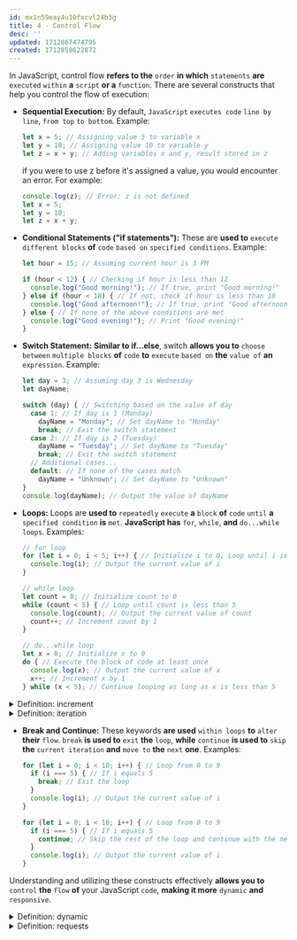 ```yaml
---
id: mx1n59eay4u10fxcvl24b3g
title: 4 - Control Flow
desc: ''
updated: 1712867474795
created: 1712858622872
---
```


In JavaScript, control flow **refers to the** `order` **in which** `statements` **are** `executed` `within` **a** `script` **or a** `function`. There are several constructs that help you control the flow of execution:

- **Sequential Execution:**
  By default, `JavaScript` `executes code` `line by line`, `from top` `to bottom`.
  Example:
  ```javascript
  let x = 5; // Assigning value 5 to variable x
  let y = 10; // Assigning value 10 to variable y
  let z = x + y; // Adding variables x and y, result stored in z
  ```

  if you were to use z before it's assigned a value, you would encounter an error. For example:

  ```javascript
  console.log(z); // Error: z is not defined
  let x = 5;
  let y = 10;
  let z = x + y;
  ```

- **Conditional Statements ("if statements"):**
  These are **used to** `execute` `different blocks` **of** `code` `based on` `specified conditions`.
  Example:
  ```javascript
  let hour = 15; // Assuming current hour is 3 PM

  if (hour < 12) { // Checking if hour is less than 12
    console.log("Good morning!"); // If true, print "Good morning!"
  } else if (hour < 18) { // If not, check if hour is less than 18
    console.log("Good afternoon!"); // If true, print "Good afternoon!"
  } else { // If none of the above conditions are met
    console.log("Good evening!"); // Print "Good evening!"
  }
  ```

- **Switch Statement:**
  **Similar to if...else**, switch **allows you to** `choose` `between` `multiple blocks` **of** `code` **to** `execute` `based on` **the** `value of` **an** `expression`.
  Example:
  ```javascript
  let day = 3; // Assuming day 3 is Wednesday
  let dayName;

  switch (day) { // Switching based on the value of day
    case 1: // If day is 1 (Monday)
      dayName = "Monday"; // Set dayName to "Monday"
      break; // Exit the switch statement
    case 2: // If day is 2 (Tuesday)
      dayName = "Tuesday"; // Set dayName to "Tuesday"
      break; // Exit the switch statement
    // Additional cases...
    default: // If none of the cases match
      dayName = "Unknown"; // Set dayName to "Unknown"
  }
  console.log(dayName); // Output the value of dayName
  ```

- **Loops:**
  Loops are **used to** `repeatedly` `execute` **a** `block` **of** `code` `until` **a** `specified condition` **is** `met`. **JavaScript has** `for`, `while`, **and** `do...while` `loops`.
  Examples:
  ```javascript
  // for loop
  for (let i = 0; i < 5; i++) { // Initialize i to 0; Loop until i is less than 5; Increment i by 1 in each iteration
    console.log(i); // Output the current value of i
  }

  // while loop
  let count = 0; // Initialize count to 0
  while (count < 5) { // Loop until count is less than 5
    console.log(count); // Output the current value of count
    count++; // Increment count by 1
  }

  // do...while loop
  let x = 0; // Initialize x to 0
  do { // Execute the block of code at least once
    console.log(x); // Output the current value of x
    x++; // Increment x by 1
  } while (x < 5); // Continue looping as long as x is less than 5
  ```



<!-- start of 'increment' section -->
<details>
    <summary>Definition: increment</summary>

#
The term "increment" **generally refers to the** `process` **of** `increasing` **or** `adding to` **a** `value`, `typically` **by a** `fixed amount` **or** `unit`. **In programming**, "increment" **often specifically refers to increasing the value of a variable** by a certain amount.

---
</details>
<!-- end of 'increment' section -->



<!-- start of 'iteration' section -->
<details>
    <summary>Definition: iteration</summary>

#
An "iteration" simply **refers to** `one` `cycle` **or** `repetition` `through` **a** `loop` `in` **a** `program`. **It's** `each time` **the** `loop's instructions` **are** `executed`. For example, in a loop that counts from 0 to 4, there are five iterations, one for each number.

---
</details>
<!-- end of 'iteration' section -->



- **Break and Continue:**
  These keywords **are used** `within loops` **to** `alter` **their** `flow`. `break` **is used to** `exit` **the** `loop`, **while** `continue` **is used to** `skip` **the** `current iteration` **and** `move to` **the** `next` **one**.
  Examples:
  ```javascript
  for (let i = 0; i < 10; i++) { // Loop from 0 to 9
    if (i === 5) { // If i equals 5
      break; // Exit the loop
    }
    console.log(i); // Output the current value of i
  }

  for (let i = 0; i < 10; i++) { // Loop from 0 to 9
    if (i === 5) { // If i equals 5
      continue; // Skip the rest of the loop and continue with the next iteration
    }
    console.log(i); // Output the current value of i
  }
  ```

Understanding and utilizing these constructs effectively **allows you to** `control` **the** `flow` **of** your JavaScript `code`, **making it more** `dynamic` **and** `responsive`.



<!-- start of 'dynamic' section -->
<details>
    <summary>Definition: dynamic</summary>

#
"Dynamic" **means** `something` **that's** `always` `changing` **or** `active`. It's about things being lively and `flexible` rather than staying the same.

---
</details>
<!-- end of 'dynamic' section -->



<!-- start of 'requests' section -->
<details>
    <summary>Definition: requests</summary>

#
"Requests" are simply `asking for` `something` `to be` `done` **or** `provided`, whether it's `information`, `help`, **or a** `task`.

---
</details>
<!-- end of 'requests' section -->